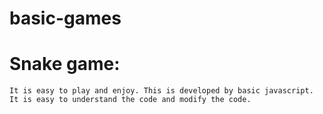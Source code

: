 # basic-games
# Snake game:
    It is easy to play and enjoy. This is developed by basic javascript.
    It is easy to understand the code and modify the code.

